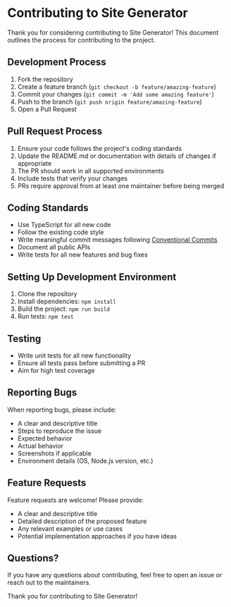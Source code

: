 # Contributing to Site Generator

Thank you for considering contributing to Site Generator! This document outlines the process for contributing to the project.

## Development Process

1. Fork the repository
2. Create a feature branch (`git checkout -b feature/amazing-feature`)
3. Commit your changes (`git commit -m 'Add some amazing feature'`)
4. Push to the branch (`git push origin feature/amazing-feature`)
5. Open a Pull Request

## Pull Request Process

1. Ensure your code follows the project's coding standards
2. Update the README.md or documentation with details of changes if appropriate
3. The PR should work in all supported environments
4. Include tests that verify your changes
5. PRs require approval from at least one maintainer before being merged

## Coding Standards

- Use TypeScript for all new code
- Follow the existing code style
- Write meaningful commit messages following [Conventional Commits](https://www.conventionalcommits.org/)
- Document all public APIs
- Write tests for all new features and bug fixes

## Setting Up Development Environment

1. Clone the repository
2. Install dependencies: `npm install`
3. Build the project: `npm run build`
4. Run tests: `npm test`

## Testing

- Write unit tests for all new functionality
- Ensure all tests pass before submitting a PR
- Aim for high test coverage

## Reporting Bugs

When reporting bugs, please include:

- A clear and descriptive title
- Steps to reproduce the issue
- Expected behavior
- Actual behavior
- Screenshots if applicable
- Environment details (OS, Node.js version, etc.)

## Feature Requests

Feature requests are welcome! Please provide:

- A clear and descriptive title
- Detailed description of the proposed feature
- Any relevant examples or use cases
- Potential implementation approaches if you have ideas

## Questions?

If you have any questions about contributing, feel free to open an issue or reach out to the maintainers.

Thank you for contributing to Site Generator!
